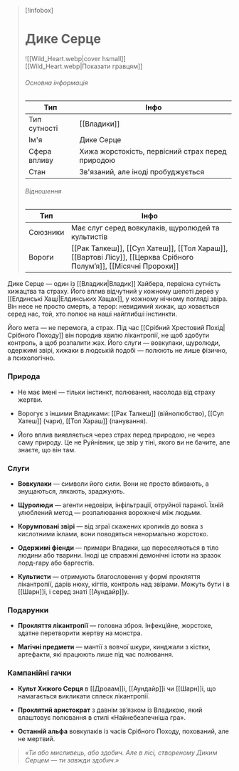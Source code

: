 > [!infobox]
> 
> # Дике Серце
> 
> ![[Wild_Heart.webp|cover hsmall]]  
> [[Wild_Heart.webp|Показати гравцям]]
> 
> ###### Основна інформація
> 
> |Тип|Інфо|
> |---|---|
> |Тип сутності|[[Владики]]|
> |Ім'я|Дике Серце|
> |Сфера впливу|Хижа жорстокість, первісний страх перед природою|
> |Стан|Зв'язаний, але іноді пробуджується|
> 
> ###### Відношення
> 
> |Тип|Інфо|
> |---|---|
> |Союзники|Має слуг серед вовкулаків, щуролюдей та культистів|
> |Вороги|[[Рак Талкеш]], [[Сул Хатеш]], [[Тол Хараш]], [[Вартові Лісу]], [[Церква Срібного Полум’я]], [[Місячні Пророки]]|

Дике Серце — один із [[Владики|Владик]] Хайбера, первісна сутність хижацтва та страху. Його вплив відчутний у кожному шепоті дерев у [[Елдинські Хащі|Елдинських Хащах]], у кожному нічному погляді звіра. Він несе не просто смерть, а терор: невидимий хижак, що ховається серед нас, той, хто полює на наші найглибші інстинкти.

Його мета — не перемога, а страх. Під час [[Срібний Хрестовий Похід|Срібного Походу]] він породив хвилю лікантропії, не щоб здобути контроль, а щоб розпалити жах. Його слуги — вовкулаки, щуролюди, одержимі звірі, хижаки в людській подобі — полюють не лише фізично, а психологічно.

### Природа

- Не має імені — тільки інстинкт, полювання, насолода від страху жертви.
    
- Ворогує з іншими Владиками: [[Рак Талкеш]] (війнолюбство), [[Сул Хатеш]] (чари), [[Тол Хараш]] (панування).
    
- Його вплив виявляється через страх перед природою, не через саму природу. Це не Руйнівник, це звір у тіні, якого ви не бачите, але знаєте, що він там.
    

### Слуги

- **Вовкулаки** — символи його сили. Вони не просто вбивають, а знущаються, лякають, зраджують.
    
- **Щуролюди** — агенти недовіри, інфільтрації, отруйної параної. Їхній улюблений метод — розпалювання ворожнечі між людьми.
    
- **Корумповані звірі** — від зграї скажених кроликів до вовка з кислотними іклами, вони поводяться ненормально жорстоко.
    
- **Одержимі фіенди** — примари Владики, що переселяються в тіло людини або тварини. Іноді це справжні демонічні істоти на зразок лорд-гару або баргестів.
    
- **Культисти** — отримують благословення у формі прокляття лікантропії, дарів нюху, кігтів, контроль над звірами. Можуть бути і в [[Шарн]]і, і серед знаті [[Аундайр]]у.
    

### Подарунки

- **Прокляття лікантропії** — головна зброя. Інфекційне, жорстоке, здатне перетворити жертву на монстра.
    
- **Магічні предмети** — мантії з вовчої шкури, кинджали з кістки, артефакти, які працюють лише під час полювання.
    

### Кампанійні гачки

- **Культ Хижого Серця** в [[Дроаам]]і, [[Аундайр]]і чи [[Шарн]]і, що намагається викликати сплеск лікантропії.
    
- **Проклятий аристократ** з давнім зв’язком із Владикою, який влаштовує полювання в стилі «Найнебезпечніша гра».
    
- **Останній альфа** вовкулаків із часів Срібного Походу, похований, але не мертвий.
    

> _«Ти або мисливець, або здобич. Але в лісі, створеному Диким Серцем — ти завжди здобич.»_